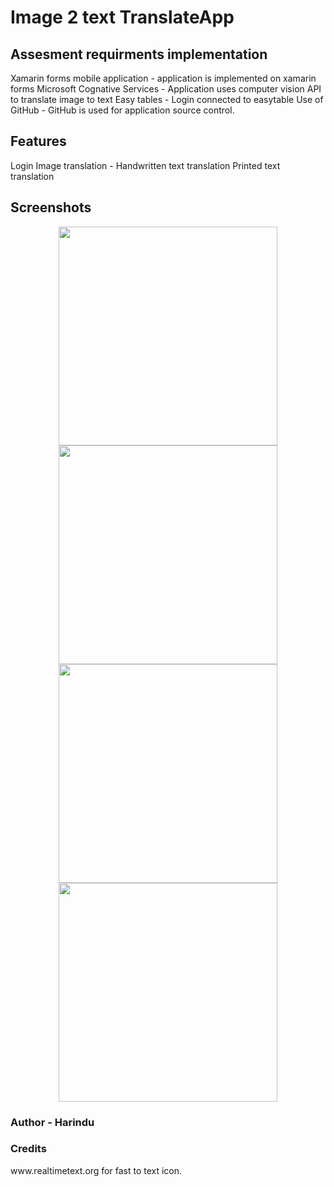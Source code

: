 # Image 2 text TranslateApp

<h2>Assesment requirments implementation</h2> 
Xamarin forms mobile application - application is implemented on xamarin forms
Microsoft Cognative Services     - Application uses computer vision API to translate image to text
Easy tables                      - Login connected to easytable
Use of GitHub                    - GitHub is used for application source control.

<h2>Features</h2>
Login 
Image translation - Handwritten text translation
                    Printed text translation
                    
<h2>Screenshots</h2>
<p align="center">
  <img src="https://user-images.githubusercontent.com/7879247/27620439-d59c8492-5c1d-11e7-98ce-3111e8411607.PNG" width="350"/>
  <img src="https://user-images.githubusercontent.com/7879247/27620433-d1508b90-5c1d-11e7-8e7a-437352354e2e.PNG" width="350"/>
  <img src="https://user-images.githubusercontent.com/7879247/27620415-b9d80e7a-5c1d-11e7-9a12-e3df9e90d851.PNG" width="350"/>
  <img src="https://user-images.githubusercontent.com/7879247/27620426-cad9e798-5c1d-11e7-86c4-bbbb9ab4f5be.PNG" width="350"/>
</p>

<h3>Author - Harindu </h3>


<h3>Credits</h3>
 www.realtimetext.org for fast to text icon.
